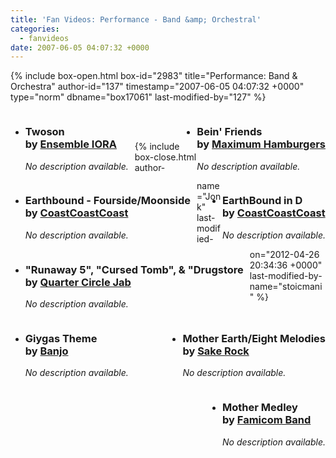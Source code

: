```yaml
---
title: 'Fan Videos: Performance - Band &amp; Orchestral'
categories:
  - fanvideos
date: 2007-06-05 04:07:32 +0000
---
```

{% include box-open.html box-id="2983" title="Performance: Band & Orchestra" author-id="137" timestamp="2007-06-05 04:07:32 +0000" type="norm" dbname="box17061" last-modified-by="127" %}
<ul class="pics">	
<div style="float: left; padding: 0px 10px 0px 0px;"><li>
		<youtube vid="RipSRQZLfag" height="250" width="300" />
		<h3>Twoson<br />
by <a href="http://www.youtube.com/user/hornaoba">Ensemble IORA</a></h3>
		<p><i>No description available.</i></p>
	</li></div>
<div style="float: right;"><li>
		<youtube vid="HJuZtyzC89o" height="250" width="300" />
		<h3>Bein' Friends<br />
by <a href="http://www.youtube.com/user/MaximumHamburgers">Maximum Hamburgers</a></h3>
		<p><i>No description available.</i></p>
	</li></div>	
<div style="float: left; padding: 0px 10px 0px 0px;"><li>
		<youtube vid="7UbbyVIfH6U" height="250" width="300" />
		<h3>Earthbound - Fourside/Moonside<br />
by <a href="http://www.youtube.com/user/CoastCoastCoast">CoastCoastCoast</a></h3>
		<p><i>No description available.</i></p>
	</li></div>
<div style="float: right;"><li>
		<youtube vid="ZUFNYSkZSAs" height="250" width="300" />
		<h3>EarthBound in D <br />
by <a href="http://www.youtube.com/user/CoastCoastCoast">CoastCoastCoast</a></h3>
		<p><i>No description available.</i></p>
	</li></div>	

<div style="float: left; padding: 0px 10px 0px 0px;"><li>
		<youtube vid="NBE4E3zs_30" height="250" width="300" />
		<h3>"Runaway 5", "Cursed Tomb", & "Drugstore <br />
by <a href="http://www.youtube.com/user/quartercirclejab">Quarter Circle Jab</a></h3>
		<p><i>No description available.</i></p>
	</li></div>
<div style="float: right;"><li>
		<youtube vid="me-O_EtYHmQ" height="250" width="300" />
		<h3>Mother Earth/Eight Melodies<br />
by <a href="http://www.sakerock.com">Sake Rock</a></h3>
		<p><i>No description available.</i></p>
	</li></div>	
<div style="float: left;"><li>
		<youtube vid="WJnRo4__qjY" height="250" width="300" />
		<h3>Giygas Theme <br />
by <a href="http://www.youtube.com/profile?user=angie462">Banjo</a></h3>
		<p><i>No description available.</i></p>
	</li></div>
<div style="float: right;"><li>
		<youtube vid="LImAwVjMSBg" height="250" width="300" />
		<h3>Mother Medley<br />
by <a href="http://www.youtube.com/user/starmennet">Famicom Band</a></h3>
		<p><i>No description available.</i></p>
	</li></div>			
	
</ul><span class="left"></span><span class="right"></span>
					<br /><br />

{% include box-close.html author-name="Jonk" last-modified-on="2012-04-26 20:34:36 +0000" last-modified-by-name="stoicmani" %}
